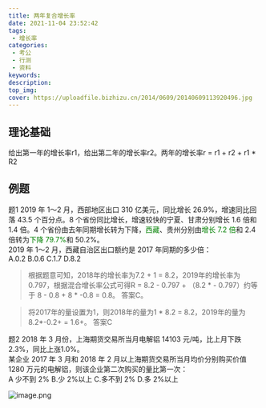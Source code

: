 ```yaml
---
title: 两年复合增长率
date: 2021-11-04 23:52:42
tags:
 - 增长率
categories:
 - 考公
 - 行测
 - 资料
keywords:
description:
top_img:
cover: https://uploadfile.bizhizu.cn/2014/0609/20140609113920496.jpg
---
```

## 理论基础
给出第一年的增长率r1，给出第二年的增长率r2。两年的增长率r = r1 + r2 + r1 * R2

## 例题
题1
2019 年 1～2 月，西部地区出口 310 亿美元，同比增长 26.9%，增速同比回落 43.5 个百分点。8 个省份同比增长，增速较快的宁夏、甘肃分别增长 1.6 倍和 1.4 倍。4 个省份由去年同期增长转为下降，<font color=green>西藏</font>、贵州分别由<font color=green>增长 7.2 倍</font>和 2.4 倍转为<font color=green>下降 79.7%</font>和 50.2%。  
2019 年 1～2 月，西藏自治区出口额约是 2017 年同期的多少倍：   
A.0.2 B.0.6 C.1.7 D.8.2  

> 根据题意可知，2018年的增长率为7.2 + 1 = 8.2，2019年的增长率为0.797，根据混合增长率公式可得R = 8.2 - 0.797 + （8.2 * - 0.797）约等于 8 - 0.8 + 8 * -0.8 = 0.8。 答案C。  

> 将2017年的量设置为1，则2018年的量为1 * 8.2 = 8.2，2019年的量为8.2*-0.2+ = 1.6+。 答案C

题2
2018 年 3 月份，上海期货交易所当月电解铝 14103 元/吨，比上月下跌 2.3%，同比上涨1.0%。  
某企业 2017 年 3 月和 2018 年 2 月以上海期货交易所当月均价分别购买价值 1280 万元的电解铝，则该企业第二次购买的量比第一次：  
A 少不到 2% B.少 2%以上 C.多不到 2% D.多 2%以上  

![image.png](http://tva1.sinaimg.cn/large/005SoUZ5ly1gw41av9v2tj313j0gonc2.jpg)